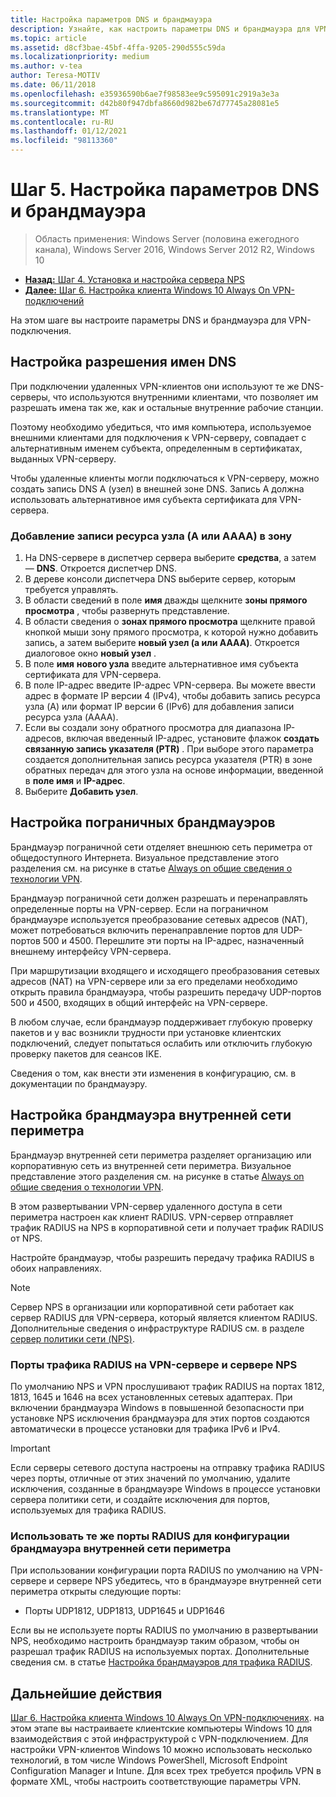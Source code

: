```yaml
---
title: Настройка параметров DNS и брандмауэра
description: Узнайте, как настроить параметры DNS и брандмауэра для VPN-подключения.
ms.topic: article
ms.assetid: d8cf3bae-45bf-4ffa-9205-290d555c59da
ms.localizationpriority: medium
ms.author: v-tea
author: Teresa-MOTIV
ms.date: 06/11/2018
ms.openlocfilehash: e35936590b6ae7f98583ee9c595091c2919a3e3a
ms.sourcegitcommit: d42b80f947dbfa8660d982be67d77745a28081e5
ms.translationtype: MT
ms.contentlocale: ru-RU
ms.lasthandoff: 01/12/2021
ms.locfileid: "98113360"
---
```

# <a name="step-5-configure-dns-and-firewall-settings"></a>Шаг 5. Настройка параметров DNS и брандмауэра

>Область применения: Windows Server (половина ежегодного канала), Windows Server 2016, Windows Server 2012 R2, Windows 10

- [**Назад:** Шаг 4. Установка и настройка сервера NPS](vpn-deploy-nps.md)
- [**Далее:** Шаг 6. Настройка клиента Windows 10 Always On VPN-подключений](vpn-deploy-client-vpn-connections.md)

На этом шаге вы настроите параметры DNS и брандмауэра для VPN-подключения.

## <a name="configure-dns-name-resolution"></a>Настройка разрешения имен DNS

При подключении удаленных VPN-клиентов они используют те же DNS-серверы, что используются внутренними клиентами, что позволяет им разрешать имена так же, как и остальные внутренние рабочие станции.

Поэтому необходимо убедиться, что имя компьютера, используемое внешними клиентами для подключения к VPN-серверу, совпадает с альтернативным именем субъекта, определенным в сертификатах, выданных VPN-серверу.

Чтобы удаленные клиенты могли подключаться к VPN-серверу, можно создать запись DNS A (узел) в внешней зоне DNS. Запись A должна использовать альтернативное имя субъекта сертификата для VPN-сервера.

### <a name="to-add-a-host-a-or-aaaa-resource-record-to-a-zone"></a>Добавление записи ресурса узла (A или AAAA) в зону

1. На DNS-сервере в диспетчер сервера выберите **средства**, а затем — **DNS**. Откроется диспетчер DNS.
2. В дереве консоли диспетчера DNS выберите сервер, которым требуется управлять.
3. В области сведений в поле **имя** дважды щелкните **зоны прямого просмотра** , чтобы развернуть представление.
4. В области сведения о **зонах прямого просмотра** щелкните правой кнопкой мыши зону прямого просмотра, к которой нужно добавить запись, а затем выберите **новый узел (a или AAAA)**. Откроется диалоговое окно **новый узел** .
5. В поле **имя** **нового узла** введите альтернативное имя субъекта сертификата для VPN-сервера.
6. В поле IP-адрес введите IP-адрес VPN-сервера. Вы можете ввести адрес в формате IP версии 4 (IPv4), чтобы добавить запись ресурса узла (A) или формат IP версии 6 (IPv6) для добавления записи ресурса узла (AAAA).
7. Если вы создали зону обратного просмотра для диапазона IP-адресов, включая введенный IP-адрес, установите флажок **создать связанную запись указателя (PTR)** .  При выборе этого параметра создается дополнительная запись ресурса указателя (PTR) в зоне обратных передач для этого узла на основе информации, введенной в **поле имя** и **IP-адрес**.
8. Выберите **Добавить узел**.

## <a name="configure-the-edge-firewall"></a>Настройка пограничных брандмауэров

Брандмауэр пограничной сети отделяет внешнюю сеть периметра от общедоступного Интернета. Визуальное представление этого разделения см. на рисунке в статье [Always on общие сведения о технологии VPN](../always-on-vpn-technology-overview.md).

Брандмауэр пограничной сети должен разрешать и перенаправлять определенные порты на VPN-сервер. Если на пограничном брандмауэре используется преобразование сетевых адресов (NAT), может потребоваться включить перенаправление портов для UDP-портов 500 и 4500. Перешлите эти порты на IP-адрес, назначенный внешнему интерфейсу VPN-сервера.

При маршрутизации входящего и исходящего преобразования сетевых адресов (NAT) на VPN-сервере или за его пределами необходимо открыть правила брандмауэра, чтобы разрешить передачу UDP-портов 500 и 4500, входящих в общий интерфейс на VPN-сервере.

В любом случае, если брандмауэр поддерживает глубокую проверку пакетов и у вас возникли трудности при установке клиентских подключений, следует попытаться ослабить или отключить глубокую проверку пакетов для сеансов IKE.

Сведения о том, как внести эти изменения в конфигурацию, см. в документации по брандмауэру.

## <a name="configure-the-internal-perimeter-network-firewall"></a>Настройка брандмауэра внутренней сети периметра

Брандмауэр внутренней сети периметра разделяет организацию или корпоративную сеть из внутренней сети периметра. Визуальное представление этого разделения см. на рисунке в статье [Always on общие сведения о технологии VPN](../always-on-vpn-technology-overview.md).

В этом развертывании VPN-сервер удаленного доступа в сети периметра настроен как клиент RADIUS.  VPN-сервер отправляет трафик RADIUS на NPS в корпоративной сети и получает трафик RADIUS от NPS.

Настройте брандмауэр, чтобы разрешить передачу трафика RADIUS в обоих направлениях.

>[!NOTE]
>Сервер NPS в организации или корпоративной сети работает как сервер RADIUS для VPN-сервера, который является клиентом RADIUS. Дополнительные сведения о инфраструктуре RADIUS см. в разделе [сервер политики сети (NPS)](../../../../../networking/technologies/nps/nps-top.md).

### <a name="radius-traffic-ports-on-the-vpn-server-and-nps-server"></a>Порты трафика RADIUS на VPN-сервере и сервере NPS

По умолчанию NPS и VPN прослушивают трафик RADIUS на портах 1812, 1813, 1645 и 1646 на всех установленных сетевых адаптерах. При включении брандмауэра Windows в повышенной безопасности при установке NPS исключения брандмауэра для этих портов создаются автоматически в процессе установки для трафика IPv6 и IPv4.

>[!IMPORTANT]
>Если серверы сетевого доступа настроены на отправку трафика RADIUS через порты, отличные от этих значений по умолчанию, удалите исключения, созданные в брандмауэре Windows в процессе установки сервера политики сети, и создайте исключения для портов, используемых для трафика RADIUS.

### <a name="use-the-same-radius-ports-for-the-internal-perimeter-network-firewall-configuration"></a>Использовать те же порты RADIUS для конфигурации брандмауэра внутренней сети периметра

При использовании конфигурации порта RADIUS по умолчанию на VPN-сервере и сервере NPS убедитесь, что в брандмауэре внутренней сети периметра открыты следующие порты:

- Порты UDP1812, UDP1813, UDP1645 и UDP1646

Если вы не используете порты RADIUS по умолчанию в развертывании NPS, необходимо настроить брандмауэр таким образом, чтобы он разрешал трафик RADIUS на используемых портах. Дополнительные сведения см. в статье [Настройка брандмауэров для трафика RADIUS](../../../../../networking/technologies/nps/nps-firewalls-configure.md).

## <a name="next-steps"></a>Дальнейшие действия

[Шаг 6. Настройка клиента Windows 10 Always On VPN-подключениях](vpn-deploy-client-vpn-connections.md). на этом этапе вы настраиваете клиентские компьютеры Windows 10 для взаимодействия с этой инфраструктурой с VPN-подключением. Для настройки VPN-клиентов Windows 10 можно использовать несколько технологий, в том числе Windows PowerShell, Microsoft Endpoint Configuration Manager и Intune. Для всех трех требуется профиль VPN в формате XML, чтобы настроить соответствующие параметры VPN.